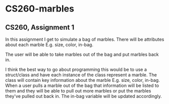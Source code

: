 # CS260-marbles
## CS260, Assignment 1

In this assignment I get to simulate a bag of marbles. There will be attributes about each marble E.g. size, color, in-bag. 

The user will be able to take marbles out of the bag and put marbles back in.

I think the best way to go about programming this would be to use a struct/class and have each instance of the class represent a marble. The class will contain key information about the marble E.g. size, color, in-bag. When a user pulls a marble out of the bag that information will be listed to them and they will be able to pull out more marbles or put the marbles they've pulled out back in. The in-bag variable will be updated accordingly.

